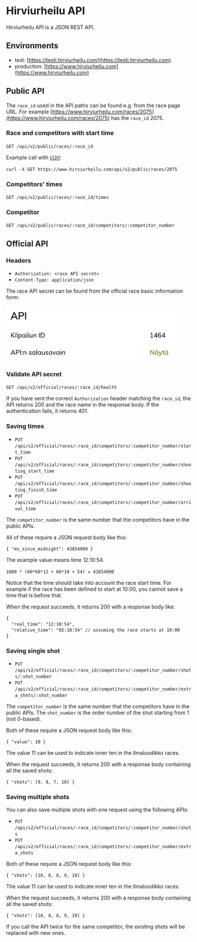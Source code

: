 # Hirviurheilu API

Hirviurheilu API is a JSON REST API.

## Environments

* test: [https://testi.hirviurheilu.com](https://testi.hirviurheilu.com)
* production: [https://www.hirviurheilu.com](https://www.hirviurheilu.com)

## Public API

The `race_id` used in the API paths can be found e.g. from the race page URL. For example [https://www.hirviurheilu.com/races/2075](https://www.hirviurheilu.com/races/2075) has the `race_id` 2075.

### Race and competitors with start time

`GET /api/v2/public/races/:race_id`

Example call with [cUrl](https://curl.haxx.se/):

`curl -X GET https://www.hirviurheilu.com/api/v2/public/races/2075`

### Competitors' times

`GET /api/v2/public/races/:race_id/times`

### Competitor

`GET /api/v2/public/races/:race_id/competitors/:competitor_number`

## Official API

### Headers

* `Authorization: <race API secret>`
* `Content-Type: application/json`

The race API secret can be found from the official race basic information form:

![API section in the race form](race-form-api-secret.png)

### Validate API secret

`GET /api/v2/official/races/:race_id/health`

If you have sent the correct `Authorization` header matching the `race_id`, the API returns 200 and the race name in the response body. If the authentication fails, it returns 401.

### Saving times

* `PUT /api/v2/official/races/:race_id/competitors/:competitor_number/start_time`
* `PUT /api/v2/official/races/:race_id/competitors/:competitor_number/shooting_start_time`
* `PUT /api/v2/official/races/:race_id/competitors/:competitor_number/shooting_finish_time`
* `PUT /api/v2/official/races/:race_id/competitors/:competitor_number/arrival_time`

The `competitor_number` is the same number that the competitors have in the public APIs.

All of these require a JSON request body like this:

```
{ "ms_since_midnight": 43854000 }
```

The example value means time 12:10:54.

`1000 * (60*60*12 + 60*10 + 54) = 43854000`

Notice that the time should take into account the race start time. For example if the race has been defined to start at 10:00, you cannot save a time that is before that.

When the request succeeds, it returns 200 with a response body like:

```
{
  "real_time": "12:10:54",
  "relative_time": "02:10:54" // assuming the race starts at 10:00
}
```

### Saving single shot

* `PUT /api/v2/official/races/:race_id/competitors/:competitor_number/shots/:shot_number`
* `PUT /api/v2/official/races/:race_id/competitors/:competitor_number/extra_shots/:shot_number`

The `competitor_number` is the same number that the competitors have in the public APIs. The `shot_number` is the order number of the shot starting from 1 (not 0-based).

Both of these require a JSON request body like this:

```
{ "value": 10 }
```

The value 11 can be used to indicate inner ten in the Ilmaluodikko races.

When the request succeeds, it returns 200 with a response body containing all the saved shots:

```
{ "shots": [9, 8, 7, 10] }
```

### Saving multiple shots

You can also save multiple shots with one request using the following APIs:

* `PUT /api/v2/official/races/:race_id/competitors/:competitor_number/shots`
* `PUT /api/v2/official/races/:race_id/competitors/:competitor_number/extra_shots`

Both of these require a JSON request body like this:

```
{ "shots": [10, 8, 8, 9, 10] }
```

The value 11 can be used to indicate inner ten in the Ilmaluodikko races.

When the request succeeds, it returns 200 with a response body containing all the saved shots:

```
{ "shots": [10, 8, 8, 9, 10] }
```

If you call the API twice for the same competitor, the existing shots will be replaced with new ones.
